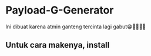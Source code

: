 # Payload-G-Generator
Ini dibuat karena atmin ganteng tercinta lagi gabut😁🙏🏼👍🏼

## Untuk cara makenya, install 
